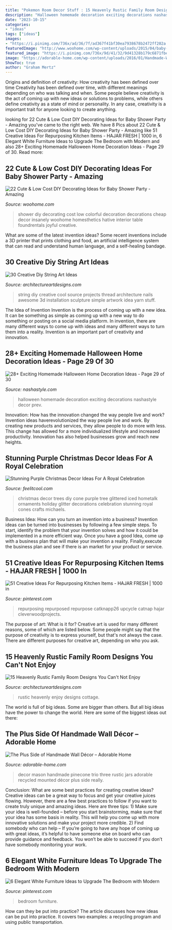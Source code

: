 ```yaml
---
title: "Pokemon Room Decor Stuff : 15 Heavenly Rustic Family Room Designs You Can&#039;t Not Enjoy"
description: "Halloween homemade decoration exciting decorations nashastyle decor prev"
date: "2023-10-15"
categories:
- "ideas"
tags: ["ideas"]
images:
- "https://i.pinimg.com/736x/ad/36/7f/ad367f41bf30ea7938678b2472ff202a.jpg"
featuredImage: "http://www.woohome.com/wp-content/uploads/2015/04/baby-shower-decor-ideas-woohome-14.jpg"
featured_image: "https://i.pinimg.com/736x/9d/41/32/9d41328b179c6871fbe57065c0333d84.jpg"
image: "https://adorable-home.com/wp-content/uploads/2016/01/Handmade-Wall-Decor-6.jpg"
ShowToc: true
author: "Graham Mertz"
---
```



Origins and definition of creativity: How creativity has been defined over time
Creativity has been defined over time, with different meanings depending on who was talking and when. Some people believe creativity is the act of coming up with new ideas or solutions to problems, while others define creativity as a state of mind or personality. In any case, creativity is a important trait for anyone looking to create anything.

	

		
looking for 22 Cute &amp; Low Cost DIY Decorating Ideas for Baby Shower Party - Amazing you've came to the right web. We have 8 Pics about 22 Cute &amp; Low Cost DIY Decorating Ideas for Baby Shower Party - Amazing like 51 Creative Ideas For Repurposing Kitchen Items - HAJAR FRESH | 1000 in, 6 Elegant White Furniture Ideas to Upgrade The Bedroom with Modern and also 28+ Exciting Homemade Halloween Home Decoration Ideas - Page 29 of 30. Read more:
		
    
## 22 Cute &amp; Low Cost DIY Decorating Ideas For Baby Shower Party - Amazing

<img loading=lazy src="http://www.woohome.com/wp-content/uploads/2015/04/baby-shower-decor-ideas-woohome-14.jpg" onerror="this.onerror=null;this.src='https://tse2.mm.bing.net/th?id=OIP.1Cnm2mSvkdDcHYGoyJGwUAHaLI&amp;pid=15.1';" alt="22 Cute &amp; Low Cost DIY Decorating Ideas for Baby Shower Party - Amazing">

_Source: woohome.com_

>shower diy decorating cost low colorful decoration decorations cheap decor insanely woohome homesthetics hative interior table foundrentals joyful creative. 

	

What are some of the latest invention ideas?
Some recent inventions include a 3D printer that prints clothing and food, an artificial intelligence system that can read and understand human language, and a self-healing bandage.

    
## 30 Creative Diy String Art Ideas

<img loading=lazy src="http://www.architectureartdesigns.com/wp-content/uploads/2013/08/729-630x840.jpg" onerror="this.onerror=null;this.src='https://tse2.mm.bing.net/th?id=OIP.aVuizfr3y7LNJUj5JpPSkgHaJ4&amp;pid=15.1';" alt="30 Creative Diy String Art Ideas">

_Source: architectureartdesigns.com_

>string diy creative cool source projects thread architecture nails awesome 3d installation sculpture simple artwork idea yarn stuff. 

	

The Idea of Invention
Invention is the process of coming up with a new idea. It can be something as simple as coming up with a new way to do something or posting on a social media platform. In invention, there are many different ways to come up with ideas and many different ways to turn them into a reality. Invention is an important part of creativity and innovation.

    
## 28+ Exciting Homemade Halloween Home Decoration Ideas - Page 29 Of 30

<img loading=lazy src="https://nashastyle.com/wp-content/uploads/2018/09/28-Exciting-Homemade-Halloween-Home-Decoration-Ideas-29.jpg" onerror="this.onerror=null;this.src='https://tse1.mm.bing.net/th?id=OIP.-OCFQQQ3oTQDMpT6MoAozQHaLH&amp;pid=15.1';" alt="28+ Exciting Homemade Halloween Home Decoration Ideas - Page 29 of 30">

_Source: nashastyle.com_

>halloween homemade decoration exciting decorations nashastyle decor prev. 

	

Innovation: How has the innovation changed the way people live and work?
Invention ideas haverevolutionized the way people live and work. By creating new products and services, they allow people to do more with less. This change has allowed for a more individualized lifestyle and increased productivity. Innovation has also helped businesses grow and reach new heights.

    
## Stunning Purple Christmas Decor Ideas For A Royal Celebration

<img loading=lazy src="http://feelitcool.com/wp-content/uploads/2015/12/christmas-decor-ideas.jpg" onerror="this.onerror=null;this.src='https://tse1.mm.bing.net/th?id=OIP.YIA2NtlPBu8VHBz_Zltl1AHaNH&amp;pid=15.1';" alt="Stunning Purple Christmas Decor Ideas For A Royal Celebration">

_Source: feelitcool.com_

>christmas decor trees diy cone purple tree glittered iced hometalk ornaments holiday glitter decorations celebration stunning royal cones crafts michaels. 

	

Business Idea: How can you turn an invention into a business?
Invention ideas can be turned into businesses by following a few simple steps. To start, identify the problem that your invention solves and how it could be implemented in a more efficient way. Once you have a good Idea, come up with a business plan that will make your invention a reality. Finally,execute the business plan and see if there is an market for your product or service.

    
## 51 Creative Ideas For Repurposing Kitchen Items - HAJAR FRESH | 1000 In

<img loading=lazy src="https://i.pinimg.com/736x/9d/41/32/9d41328b179c6871fbe57065c0333d84.jpg" onerror="this.onerror=null;this.src='https://tse3.mm.bing.net/th?id=OIP.wYbX7Qm5_az6TSe9uXMCPAHaMd&amp;pid=15.1';" alt="51 Creative Ideas For Repurposing Kitchen Items - HAJAR FRESH | 1000 in">

_Source: pinterest.com_

>repurposing repurposed repurpose catknapp26 upcycle catnap hajar cleverwoodprojects. 

	

The purpose of art: What is it for?
Creative art is used for many different reasons, some of which are listed below. Some people might say that the purpose of creativity is to express yourself, but that's not always the case. There are different purposes for creative art, depending on who you ask.

    
## 15 Heavenly Rustic Family Room Designs You Can&#039;t Not Enjoy

<img loading=lazy src="https://www.architectureartdesigns.com/wp-content/uploads/2015/03/15-Heavenly-Rustic-Family-Room-Designs-You-Cant-Not-Enjoy-5-630x945.jpg" onerror="this.onerror=null;this.src='https://tse1.mm.bing.net/th?id=OIP.q6XdAE1TihSBOk1kmhEtuQHaLH&amp;pid=15.1';" alt="15 Heavenly Rustic Family Room Designs You Can&#039;t Not Enjoy">

_Source: architectureartdesigns.com_

>rustic heavenly enjoy designs cottage. 

	

The world is full of big ideas. Some are bigger than others. But all big ideas have the power to change the world. Here are some of the biggest ideas out there:

    
## The Plus Side Of Handmade Wall Décor – Adorable Home

<img loading=lazy src="https://adorable-home.com/wp-content/uploads/2016/01/Handmade-Wall-Decor-6.jpg" onerror="this.onerror=null;this.src='https://tse2.mm.bing.net/th?id=OIP.557gFOovX64xKkliTR2aTgHaEf&amp;pid=15.1';" alt="The Plus Side of Handmade Wall Décor – Adorable Home">

_Source: adorable-home.com_

>decor mason handmade pinecone trio three rustic jars adorable recycled mounted décor plus side really. 

	

Conclusion: What are some best practices for creating creative ideas?
Creative ideas can be a great way to focus and get your creative juices flowing. However, there are a few best practices to follow if you want to create truly unique and amazing ideas. Here are three tips: 1) Make sure your idea is well-founded – before you start brainstorming, make sure that your idea has some basis in reality. This will help you come up with more innovative solutions and make your project more credible. 2) Find somebody who can help – If you’re going to have any hope of coming up with great ideas, it’s helpful to have someone else on board who can provide guidance and feedback. You won’t be able to succeed if you don’t have somebody monitoring your work.

    
## 6 Elegant White Furniture Ideas To Upgrade The Bedroom With Modern

<img loading=lazy src="https://i.pinimg.com/736x/ad/36/7f/ad367f41bf30ea7938678b2472ff202a.jpg" onerror="this.onerror=null;this.src='https://tse1.mm.bing.net/th?id=OIP.gICfl-8fhT5_mKKw8a8DlwHaJ3&amp;pid=15.1';" alt="6 Elegant White Furniture Ideas to Upgrade The Bedroom with Modern">

_Source: pinterest.com_

>bedroom furniture. 

	

How can they be put into practice?
The article discusses how new ideas can be put into practice. It covers two examples: a recycling program and using public transportation.

